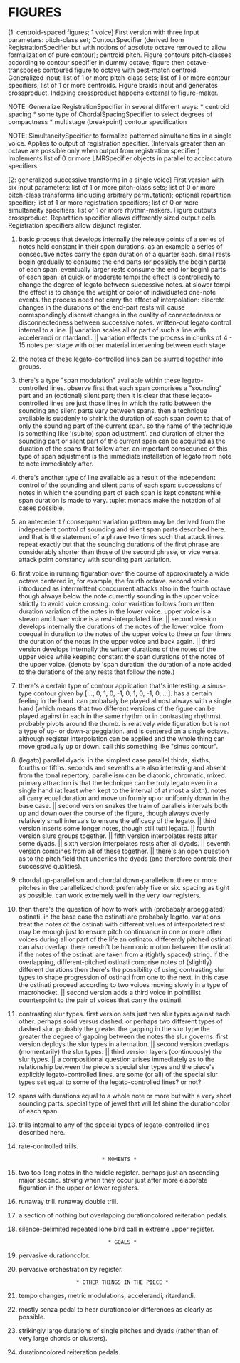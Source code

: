 FIGURES
=======

[1: centroid-spaced figures; 1 voice] First version with three input
parameters: pitch-class set; ContourSpecifier (derived from
RegistrationSpecifier but with notions of absolute octave removed to allow
formalization of pure contour); centroid pitch. Figure contours pitch-classes
according to contour specifier in dummy octave; figure then octave-transposes
contoured figure to octave with best-match centroid. Generalized input: list of
1 or more pitch-class sets; list of 1 or more contour specifiers; list of 1 or
more centroids. Figure braids input and generates crossproduct. Indexing
crossproduct happens external to figure-maker.

NOTE: Generalize RegistrationSpecifier in several different ways:
    * centroid spacing
    * some type of ChordalSpacingSpecifier to select degrees of compactness
    * multistage (breakpoint) contour specification

NOTE: SimultaneitySpecifier to formalize patterned simultaneities in a single
voice. Applies to output of registration specifier. (Intervals greater than an
octave are possible only when output from registration specifier.) Implements
list of 0 or more LMRSpecifier objects in parallel to acciaccatura specifiers.

[2: generalized successive transforms in a single voice] First version with
six input parameters: list of 1 or more pitch-class sets; list of 0 or more
pitch-class transforms (including arbitrary permutation); optional repartition
specifier; list of 1 or more registration specifiers; list of 0 or more
simultaneity specifiers; list of 1 or more rhythm-makers. Figure outputs
crossproduct. Repartition specifier allows differently sized output cells.
Registration specifiers allow disjunct register.

1. basic process that develops internally the release points of a series of
notes held constant in their span durations. as an example a series of
consecutive notes carry the span duration of a quarter each. small rests begin
gradually to consume the end parts (or possibly the begin parts) of each span.
eventually larger rests consume the end (or begin) parts of each span. at quick
or moderate tempi the effect is controlledly to change the degree of legato
between successive notes. at slower tempi the effect is to change the weight or
color of individuated one-note events. the process need not carry the affect of
interpolation: discrete changes in the durations of the end-part rests will
cause correspondingly discreet changes in the quality of connectedness or
disconnectedness between successive notes. written-out legato control internal
to a line. || variation scales all or part of such a line with accelerandi or
ritardandi. || variation effects the process in chunks of 4 - 15 notes per
stage with other material intervening between each stage.

2. the notes of these legato-controlled lines can be slurred together into
groups.

3. there's a type "span modulation" available within these legato-controlled
lines. observe first that each span comprises a "sounding" part and an
(optional) silent part; then it is clear that these legato-controlled lines are
just those lines in which the ratio between the sounding and silent parts vary
between spans. then a technique available is suddenly to shrink the duration of
each span down to that of only the sounding part of the current span. so the
name of the technique is something like '(subito) span adjustment'. and
duration of either the sounding part or silent part of the current span can be
acquired as the duration of the spans that follow after. an important
consequnce of this type of span adjustment is the immediate installation of
legato from note to note immediately after.

4. there's another type of line available as a result of the independent
control of the sounding and silent parts of each span: successions of notes in
which the sounding part of each span is kept constant while span duration is
made to vary. tuplet monads make the notation of all cases possible.

5. an antecedent / consequent variation pattern may be derived from the
independent control of sounding and silent span parts described here. and that
is the statement of a phrase two times such that attack times repeat exactly
but that the sounding durations of the first phrase are considerably shorter
than those of the second phrase, or vice versa. attack point constancy with
sounding part variation.

6. first voice in running figuration over the course of approximately a wide
octave centered in, for example, the fourth octave. second voice introduced as
interrmittent conccurrent attacks also in the fourth octave though always below
the note currently sounding in the upper voice strictly to avoid voice
crossing. color variation follows from written duration variation of the notes
in the lower voice. upper voice is a stream and lower voice is a
rest-interpolated line. || second version develops internally the durations of
the notes of the lower voice. from coequal in duration to the notes of the
upper voice to three or four times the duration of the notes in the upper voice
and back again. || third version develops internally the written durations of
the notes of the upper voice while keeping constant the span durations of the
notes of the upper voice. (denote by 'span duration' the duration of a note
added to the durations of the any rests that follow the note.)

7. there's a certain type of contour application that's interesting. a
sinus-type contour given by [..., 0, 1, 0, -1, 0, 1, 0, -1, 0, ...]. has a
certain feeling in the hand. can probabaly be played almost always with a
single hand (which means that two different versions of the figure can be
played against in each in the same rhythm or in contrasting rhythms). probably
pivots around the thumb. is relatively wide figuration but is not a type of up-
or down-arpeggiation. and is centered on a single octave. although register
interpolation can be applied and the whole thing can move gradually up or down.
call this something like "sinus contour".

8. (legato) parallel dyads. in the simplest case parallel thirds, sixths,
fourths or fifths. seconds and sevenths are also interesting and absent from
the tonal repertory. parallelism can be diatonic, chromatic, mixed. primary
attraction is that the technique can be truly legato even in a single hand (at
least when kept to the interval of at most a sixth). notes all carry equal
duration and move uniformly up or uniformly down in the base case. || second
version snakes the train of parallels intervals both up and down over the
course of the figure, though always overly relatively small intervals to ensure
the efficacy of the legato. || third version inserts some longer notes, though
still tutti legato. || fourth version slurs groups together. || fifth version
interpolates rests after some dyads. || sixth version interpolates rests after
all dyads. || seventh version combines from all of these together. || there's
an open question as to the pitch field that underlies the dyads (and therefore
controls their successive qualities).

9. chordal up-parallelism and chordal down-parallelism. three or more pitches
in the parallelized chord. preferrably five or six. spacing as tight as
possible. can work extremely well in the very low registers.

10. then there's the question of how to work with (probabaly arpeggiated)
ostinati. in the base case the ostinati are probabaly legato. variations treat
the notes of the ostinati with different values of interporlated rest. may be
enough just to ensure pitch continuance in one or more other voices during all
or part of the life an ostinato. differently pitched ostinati can also
overlap. there needn't be harmonic motion between the ostinati if the notes of
the ostinati are taken from a (tightly spaced) string. if the overlapping,
different-pitched ostinati comprise notes of (slightly) different durations
then there's the possibility of using contrasting slur types to shape
progression of ostinati from one to the next. in this case the ostinati proceed
according to two voices moving slowly in a type of macrohocket. || second
version adds a third voice in pointillist counterpoint to the pair of voices
that carry the ostinati.

11. contrasting slur types. first version sets just two slur types against each
other. perhaps solid versus dashed. or perhaps two different types of dashed
slur. probably the greater the gapping in the slur type the greater the degree
of gapping between the notes the slur governs. first version deploys the slur
types in alternation. || second version overlaps (momentarily) the slur types.
|| third version layers (continuously) the slur types. || a compositional
question arises immediately as to the relationship between the piece's special
slur types and the piece's explicitly legato-controlled lines. are some (or
all) of the special slur types set equal to some of the legato-controlled
lines? or not?

12. spans with durations equal to a whole note or more but with a very short
sounding parts. special type of jewel that will let shine the durationcolor of
each span.

13. trills internal to any of the special types of legato-controlled lines
described here.

14. rate-controlled trills.

                                  * MOMENTS *

1. two too-long notes in the middle register. perhaps just an ascending major
second. strking when they occur just after more elaborate figuration in the
upper or lower registers.

2. runaway trill. runaway double trill.

3. a section of nothing but overlapping durationcolored reiteration pedals.

4. silence-delimited repeated lone bird call in extreme upper register.

                                   * GOALS *

1. pervasive durationcolor.

2. pervasive orchestration by register.

                         * OTHER THINGS IN THE PIECE *

1. tempo changes, metric modulations, accelerandi, ritardandi.

2. mostly senza pedal to hear durationcolor differences as clearly as possible.

3. strikingly large durations of single pitches and dyads (rather than of
very large chords or clusters).

4. durationcolored reiteration pedals.

